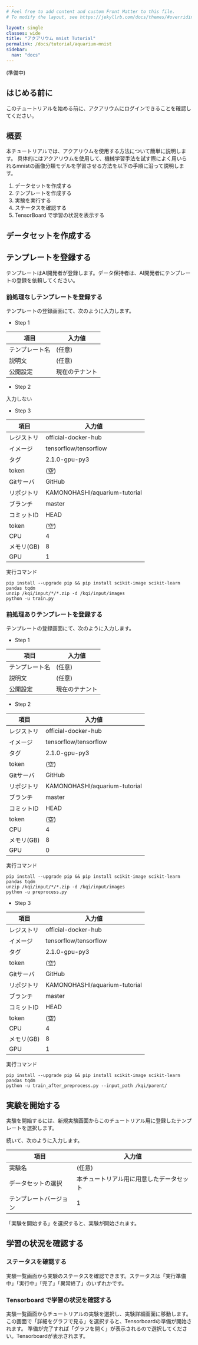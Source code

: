```yaml
---
# Feel free to add content and custom Front Matter to this file.
# To modify the layout, see https://jekyllrb.com/docs/themes/#overriding-theme-defaults

layout: single
classes: wide
title: "アクアリウム mnist Tutorial"
permalink: /docs/tutorial/aquarium-mnist
sidebar:
  nav: "docs"
---
```


(準備中)

## はじめる前に

このチュートリアルを始める前に、アクアリウムにログインできることを確認してください。

## 概要

本チュートリアルでは、アクアリウムを使用する方法について簡単に説明します。
具体的にはアクアリウムを使用して、機械学習手法を試す際によく用いられるmnistの画像分類モデルを学習させる方法を以下の手順に沿って説明します。

1.  データセットを作成する
1.  テンプレートを作成する    
1.  実験を実行する
1.  ステータスを確認する
1.  TensorBoard で学習の状況を表示する

## データセットを作成する

## テンプレートを登録する

テンプレートはAI開発者が登録します。データ保持者は、AI開発者にテンプレートの登録を依頼してください。

### 前処理なしテンプレートを登録する

テンプレートの登録画面にて、次のように入力します。

* Step 1

|項目|入力値|
|-----|-----|
|テンプレート名|(任意)|
|説明文|(任意)|
|公開設定|現在のテナント|

* Step 2

入力しない

* Step 3

|項目|入力値|
|-----|-----|
|レジストリ|official-docker-hub|
|イメージ|tensorflow/tensorflow|
|タグ|2.1.0-gpu-py3|
|token|(空)|
|Gitサーバ|GitHub|
|リポジトリ|KAMONOHASHI/aquarium-tutorial|
|ブランチ|master|
|コミットID|HEAD|
|token|(空)|
|CPU|4|
|メモリ(GB)|8|
|GPU|1|

実行コマンド
```shell
pip install --upgrade pip && pip install scikit-image scikit-learn pandas tqdm
unzip /kqi/input/*/*.zip -d /kqi/input/images
python -u train.py
```

### 前処理ありテンプレートを登録する

テンプレートの登録画面にて、次のように入力します。

* Step 1

|項目|入力値|
|-----|-----|
|テンプレート名|(任意)|
|説明文|(任意)|
|公開設定|現在のテナント|

* Step 2

|項目|入力値|
|-----|-----|
|レジストリ|official-docker-hub|
|イメージ|tensorflow/tensorflow|
|タグ|2.1.0-gpu-py3|
|token|(空)|
|Gitサーバ|GitHub|
|リポジトリ|KAMONOHASHI/aquarium-tutorial|
|ブランチ|master|
|コミットID|HEAD|
|token|(空)|
|CPU|4|
|メモリ(GB)|8|
|GPU|0|

実行コマンド
```shell
pip install --upgrade pip && pip install scikit-image scikit-learn pandas tqdm
unzip /kqi/input/*/*.zip -d /kqi/input/images
python -u preprocess.py
```


* Step 3

|項目|入力値|
|-----|-----|
|レジストリ|official-docker-hub|
|イメージ|tensorflow/tensorflow|
|タグ|2.1.0-gpu-py3|
|token|(空)|
|Gitサーバ|GitHub|
|リポジトリ|KAMONOHASHI/aquarium-tutorial|
|ブランチ|master|
|コミットID|HEAD|
|token|(空)|
|CPU|4|
|メモリ(GB)|8|
|GPU|1|

実行コマンド
```shell
pip install --upgrade pip && pip install scikit-image scikit-learn pandas tqdm
python -u train_after_preprocess.py --input_path /kqi/parent/
```


## 実験を開始する

実験を開始するには、新規実験画面からこのチュートリアル用に登録したテンプレートを選択します。

続いて、次のように入力します。

|項目|入力値|
|-----|-----|
|実験名|(任意)|
|データセットの選択|本チュートリアル用に用意したデータセット|
|テンプレートバージョン|1|

「実験を開始する」を選択すると、実験が開始されます。

## 学習の状況を確認する

### ステータスを確認する

実験一覧画面から実験のステータスを確認できます。ステータスは「実行準備中」「実行中」「完了」「異常終了」のいずれかです。

### Tensorboard で学習の状況を確認する

実験一覧画面からチュートリアルの実験を選択し、実験詳細画面に移動します。
この画面で「詳細をグラフで見る」を選択すると、Tensorboardの準備が開始されます。
準備が完了すれば「グラフを開く」が表示されるので選択してください。Tensorboardが表示されます。
